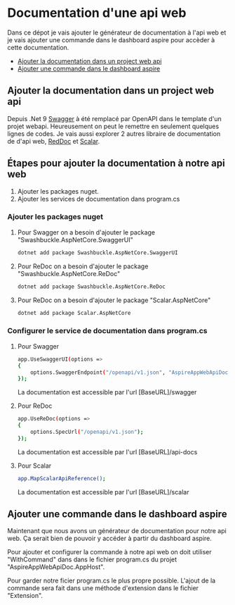 # Documentation d'une api web

Dans ce dépot je vais ajouter le générateur de documentation à l'api web et je vais ajouter une commande dans le dashboard aspire pour accèder à cette documentation.

* [Ajouter la documentation dans un project web api](#ajouter-la-documentation-dans-un-project-web-api)
* [Ajouter une commande dans le dashboard aspire](#ajouter-une-commande-dans-le-dashboard-aspire)

## Ajouter la documentation dans un project web api

Depuis .Net 9 [Swagger](https://github.com/domaindrivendev/Swashbuckle.AspNetCore?tab=readme-ov-file#swashbuckleaspnetcoreswaggerui) à été remplacé par OpenAPI dans le template d'un projet webapi.  Heureusement on peut le remettre en seulement quelques lignes de codes.  Je vais aussi explorer 2 autres libraire de documentation de d'api web, [RedDoc](https://github.com/domaindrivendev/Swashbuckle.AspNetCore?tab=readme-ov-file#swashbuckleaspnetcoreredoc) et [Scalar](https://scalar.com).

## Étapes pour ajouter la documentation à notre api web

1. Ajouter les packages nuget.
1. Ajouter les services de documentation dans program.cs

### Ajouter les packages nuget

1. Pour Swagger on a besoin d'ajouter le package "Swashbuckle.AspNetCore.SwaggerUI"

    ```bash
    dotnet add package Swashbuckle.AspNetCore.SwaggerUI
    ```

1. Pour ReDoc on a besoin d'ajouter le package "Swashbuckle.AspNetCore.ReDoc"

    ```bash
    dotnet add package Swashbuckle.AspNetCore.ReDoc
    ```

1. Pour ReDoc on a besoin d'ajouter le package "Scalar.AspNetCore"

    ```bash
    dotnet add package Scalar.AspNetCore
    ```

### Configurer le service de documentation dans program.cs

1. Pour Swagger

    ```bash
    app.UseSwaggerUI(options =>
    {
        options.SwaggerEndpoint("/openapi/v1.json", "AspireAppWebApiDoc.ApiService v1");
    });
    ```

    La documentation est accessible par l'url [BaseURL]/swagger

1. Pour ReDoc

    ```bash
    app.UseReDoc(options =>
    {
        options.SpecUrl("/openapi/v1.json");
    });
    ```

    La documentation est accessible par l'url [BaseURL]/api-docs

1. Pour Scalar

    ```bash
    app.MapScalarApiReference();
    ```

    La documentation est accessible par l'url [BaseURL]/scalar

## Ajouter une commande dans le dashboard aspire

Maintenant que nous avons un générateur de documentation pour notre api web.  Ça serait bien de pouvoir y accéder à partir du dashboard aspire.  

Pour ajouter et configurer la commande à notre api web on doit utiliser "WithCommand" dans dans le fichier program.cs du projet "AspireAppWebApiDoc.AppHost".

Pour garder notre ficier program.cs le plus propre possible.  L'ajout de la commande sera fait dans une méthode d'extension dans le fichier "Extension\".
